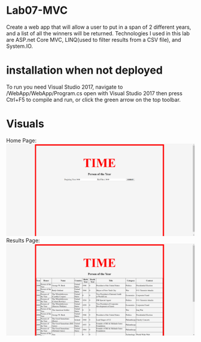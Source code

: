 # Lab07-MVC
Create a web app that will allow a user to put in a span of 2 different years, and a list of all the winners will be returned.
Technologies I used in this lab are ASP.net Core MVC, LINQ(used to filter results from a CSV file), and System.IO.

# installation when not deployed
To run you need Visual Studio 2017, navigate to /WebApp/WebApp/Program.cs open with Visual Studio 2017 then press Ctrl+F5 to compile and run, or click the green arrow on the top toolbar.

# Visuals
Home Page:
![](Assets/Index.png)
</br>
Results Page:
![](Assets/Results.png)

